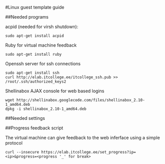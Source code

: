 #Linux guest template guide

##Needed programs

acpid (needed for virsh shutdown):

    sudo apt-get install acpid

Ruby for virtual machine feedback

    sudo apt-get install ruby

Openssh server for ssh connections

    sudo apt-get install ssh
    curl http://elab.itcollege.ee/itcollege_ssh.pub >> /root/.ssh/authorized_keys2

Shellinabox AJAX console for web based logins

    wget http://shellinabox.googlecode.com/files/shellinabox_2.10-1_amd64.deb
    dpkg -i shellinabox_2.10-1_amd64.deb

##Needed settings 

##Progress feedback script

The virtual machine can give feedback to the web inferface using a simple protocol

    curl --insecure https://elab.itcollege.ee/set_progress?ip=<ip>&progress=<progress '_' for break>